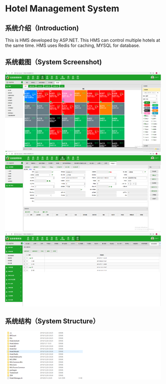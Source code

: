 # Hotel Management System

## 系统介绍（Introduction)
This is HMS developed by ASP.NET.
This HMS can control multiple hotels at the same time.
HMS uses Redis for caching, MYSQL for database.

## 系统截图（System Screenshot)

![Image1](imgpsh_fullsize_anim_1.png)
![Image2](imgpsh_fullsize_anim.png)
![Image3](imgpsh_fullsize_anim_2.png)

## 系统结构（System Structure）
![Image4](project_structure.png)
